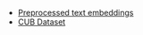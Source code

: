 - [Preprocessed text embeddings](https://drive.google.com/drive/folders/1D-Le8kryakmJ-pyr1s3Guy0VjHfn5bIM?usp=sharing)
- [CUB Dataset](http://www.vision.caltech.edu/visipedia/CUB-200-2011.html)
